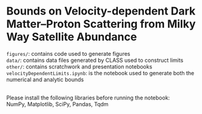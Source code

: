 Bounds on Velocity-dependent Dark Matter–Proton Scattering from Milky Way Satellite Abundance
===========================

`figures/`: contains code used to generate figures<br>
`data/`: contains data files generated by CLASS used to construct limits<br>
`other/`: contains scratchwork and presentation notebooks<br>
`velocityDependentLimits.ipynb`: is the notebook used to generate both the numerical and analytic bounds<br><br>

Please install the following libraries before running the notebook:<br>
NumPy, Matplotlib, SciPy, Pandas, Tqdm 
